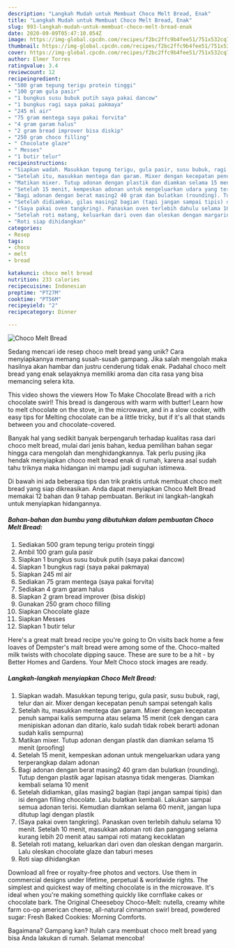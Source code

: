 ```yaml
---
description: "Langkah Mudah untuk Membuat Choco Melt Bread, Enak"
title: "Langkah Mudah untuk Membuat Choco Melt Bread, Enak"
slug: 993-langkah-mudah-untuk-membuat-choco-melt-bread-enak
date: 2020-09-09T05:47:10.054Z
image: https://img-global.cpcdn.com/recipes/f2bc2ffc9b4fee51/751x532cq70/choco-melt-bread-foto-resep-utama.jpg
thumbnail: https://img-global.cpcdn.com/recipes/f2bc2ffc9b4fee51/751x532cq70/choco-melt-bread-foto-resep-utama.jpg
cover: https://img-global.cpcdn.com/recipes/f2bc2ffc9b4fee51/751x532cq70/choco-melt-bread-foto-resep-utama.jpg
author: Elmer Torres
ratingvalue: 3.4
reviewcount: 12
recipeingredient:
- "500 gram tepung terigu protein tinggi"
- "100 gram gula pasir"
- "1 bungkus susu bubuk putih saya pakai dancow"
- "1 bungkus ragi saya pakai pakmaya"
- "245 ml air"
- "75 gram mentega saya pakai forvita"
- "4 gram garam halus"
- "2 gram bread improver bisa diskip"
- "250 gram choco filling"
- " Chocolate glaze"
- " Messes"
- "1 butir telur"
recipeinstructions:
- "Siapkan wadah. Masukkan tepung terigu, gula pasir, susu bubuk, ragi, telur dan air. Mixer dengan kecepatan penuh sampai setengah kalis"
- "Setelah itu, masukkan mentega dan garam. Mixer dengan kecepatan penuh sampai kalis sempurna atau selama 15 menit (cek dengan cara menipiskan adonan dan ditario, kalo sudah tidak robek berarti adonan sudah kalis sempurna)"
- "Matikan mixer. Tutup adonan dengan plastik dan diamkan selama 15 menit (proofing)"
- "Setelah 15 menit, kempeskan adonan untuk mengeluarkan udara yang terperangkap dalam adonan"
- "Bagi adonan dengan berat masing2 40 gram dan bulatkan (rounding). Tutup dengan plastik agar lapisan atasnya tidak mengeras. Diamkan kembali selama 10 menit"
- "Setelah didiamkan, gilas masing2 bagian (tapi jangan sampai tipis) dan isi dengan filling chocolate. Lalu bulatkan kembali. Lakukan sampai semua adonan terisi. Kemudian diamkan selama 60 menit, jangan lupa ditutup lagi dengan plastik"
- "(Saya pakai oven tangkring). Panaskan oven terlebih dahulu selama 10 menit. Setelah 10 menit, masukkan adonan roti dan panggang selama kurang lebih 20 menit atau sampai roti matang kecoklatan"
- "Setelah roti matang, keluarkan dari oven dan oleskan dengan margarin. Lalu oleskan chocolate glaze dan taburi meses"
- "Roti siap dihidangkan"
categories:
- Resep
tags:
- choco
- melt
- bread

katakunci: choco melt bread 
nutrition: 233 calories
recipecuisine: Indonesian
preptime: "PT27M"
cooktime: "PT56M"
recipeyield: "2"
recipecategory: Dinner

---
```



![Choco Melt Bread](https://img-global.cpcdn.com/recipes/f2bc2ffc9b4fee51/751x532cq70/choco-melt-bread-foto-resep-utama.jpg)

Sedang mencari ide resep choco melt bread yang unik? Cara menyiapkannya memang susah-susah gampang. Jika salah mengolah maka hasilnya akan hambar dan justru cenderung tidak enak. Padahal choco melt bread yang enak selayaknya memiliki aroma dan cita rasa yang bisa memancing selera kita.

This video shows the viewers How To Make Chocolate Bread with a rich chocolate swirl! This bread is dangerous with warm with butter! Learn how to melt chocolate on the stove, in the microwave, and in a slow cooker, with easy tips for Melting chocolate can be a little tricky, but if it&#39;s all that stands between you and chocolate-covered.

Banyak hal yang sedikit banyak berpengaruh terhadap kualitas rasa dari choco melt bread, mulai dari jenis bahan, kedua pemilihan bahan segar hingga cara mengolah dan menghidangkannya. Tak perlu pusing jika hendak menyiapkan choco melt bread enak di rumah, karena asal sudah tahu triknya maka hidangan ini mampu jadi suguhan istimewa.


Di bawah ini ada beberapa tips dan trik praktis untuk membuat choco melt bread yang siap dikreasikan. Anda dapat menyiapkan Choco Melt Bread memakai 12 bahan dan 9 tahap pembuatan. Berikut ini langkah-langkah untuk menyiapkan hidangannya.

<!--inarticleads1-->

##### Bahan-bahan dan bumbu yang dibutuhkan dalam pembuatan Choco Melt Bread:

1. Sediakan 500 gram tepung terigu protein tinggi
1. Ambil 100 gram gula pasir
1. Siapkan 1 bungkus susu bubuk putih (saya pakai dancow)
1. Siapkan 1 bungkus ragi (saya pakai pakmaya)
1. Siapkan 245 ml air
1. Sediakan 75 gram mentega (saya pakai forvita)
1. Sediakan 4 gram garam halus
1. Siapkan 2 gram bread improver (bisa diskip)
1. Gunakan 250 gram choco filling
1. Siapkan  Chocolate glaze
1. Siapkan  Messes
1. Siapkan 1 butir telur


Here&#39;s a great malt bread recipe you&#39;re going to On visits back home a few loaves of Dempster&#39;s malt bread were among some of the. Choco-malted milk twists with chocolate dipping sauce. These are sure to be a hit - by Better Homes and Gardens. Your Melt Choco stock images are ready. 

<!--inarticleads2-->

##### Langkah-langkah menyiapkan Choco Melt Bread:

1. Siapkan wadah. Masukkan tepung terigu, gula pasir, susu bubuk, ragi, telur dan air. Mixer dengan kecepatan penuh sampai setengah kalis
1. Setelah itu, masukkan mentega dan garam. Mixer dengan kecepatan penuh sampai kalis sempurna atau selama 15 menit (cek dengan cara menipiskan adonan dan ditario, kalo sudah tidak robek berarti adonan sudah kalis sempurna)
1. Matikan mixer. Tutup adonan dengan plastik dan diamkan selama 15 menit (proofing)
1. Setelah 15 menit, kempeskan adonan untuk mengeluarkan udara yang terperangkap dalam adonan
1. Bagi adonan dengan berat masing2 40 gram dan bulatkan (rounding). Tutup dengan plastik agar lapisan atasnya tidak mengeras. Diamkan kembali selama 10 menit
1. Setelah didiamkan, gilas masing2 bagian (tapi jangan sampai tipis) dan isi dengan filling chocolate. Lalu bulatkan kembali. Lakukan sampai semua adonan terisi. Kemudian diamkan selama 60 menit, jangan lupa ditutup lagi dengan plastik
1. (Saya pakai oven tangkring). Panaskan oven terlebih dahulu selama 10 menit. Setelah 10 menit, masukkan adonan roti dan panggang selama kurang lebih 20 menit atau sampai roti matang kecoklatan
1. Setelah roti matang, keluarkan dari oven dan oleskan dengan margarin. Lalu oleskan chocolate glaze dan taburi meses
1. Roti siap dihidangkan


Download all free or royalty-free photos and vectors. Use them in commercial designs under lifetime, perpetual &amp; worldwide rights. The simplest and quickest way of melting chocolate is in the microwave. It&#39;s ideal when you&#39;re making something quickly like cornflake cakes or chocolate bark. The Original Cheeseboy Choco-Melt: nutella, creamy white farm co-op american cheese, all-natural cinnamon swirl bread, powdered sugar: Fresh Baked Cookies: Morning Comforts. 

Bagaimana? Gampang kan? Itulah cara membuat choco melt bread yang bisa Anda lakukan di rumah. Selamat mencoba!
